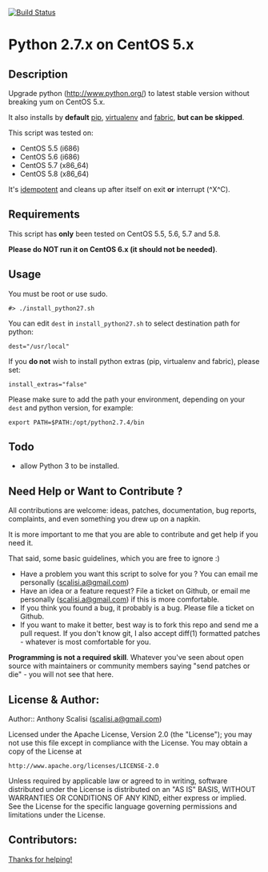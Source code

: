 [![Build Status](https://travis-ci.org/weldpua2008/python-2.7.x-on-Centos-5.x.svg)](https://travis-ci.org/weldpua2008/python-2.7.x-on-Centos-5.x)
# Python 2.7.x on CentOS 5.x


## Description

Upgrade python (http://www.python.org/) to latest stable version without breaking yum on CentOS 5.x.

It also installs by **default** [pip](http://www.pip-installer.org/), [virtualenv](http://www.virtualenv.org/) and [fabric](http://docs.fabfile.org/), **but can be skipped**.

This script was tested on:

* CentOS 5.5 (i686)
* CentOS 5.6 (i686)
* CentOS 5.7 (x86_64)
* CentOS 5.8 (x86_64)

It's [idempotent](http://en.wikipedia.org/wiki/Idempotence#Computer_science_meaning) and cleans up after itself on exit **or** interrupt (^X^C).



## Requirements

This script has **only** been tested on CentOS 5.5, 5.6, 5.7 and 5.8. 

**Please do NOT run it on CentOS 6.x (it should not be needed)**.

## Usage

You must be root or use sudo.

	#> ./install_python27.sh
	
You can edit `dest` in `install_python27.sh` to select destination path for python:

	dest="/usr/local"
	
If you **do not** wish to install python extras (pip, virtualenv and fabric), please set:
	
	install_extras="false"
	
Please make sure to add the path your environment, depending on your `dest` and python version, for example:

	export PATH=$PATH:/opt/python2.7.4/bin


## Todo
* allow Python 3 to be installed.



## Need Help or Want to Contribute ?

All contributions are welcome: ideas, patches, documentation, bug reports, complaints, and even something you drew up on a napkin.

It is more important to me that you are able to contribute and get help if you need it.

That said, some basic guidelines, which you are free to ignore :)

- Have a problem you want this script to solve for you ? You can email me personally (scalisi.a@gmail.com)
- Have an idea or a feature request? File a ticket on Github, or email me personally (scalisi.a@gmail.com) if this is more comfortable.
- If you think you found a bug, it probably is a bug. Please file a ticket on Github.
- If you want to make it better, best way is to fork this repo and send me a pull request. If you don't know git, I also accept diff(1) formatted patches - whatever is most comfortable for you.

**Programming is not a required skill**. Whatever you've seen about open source with maintainers or community members saying "send patches or die" -  you will not see that here.



## License & Author:

Author:: Anthony Scalisi (scalisi.a@gmail.com)

Licensed under the Apache License, Version 2.0 (the "License"); you may not use this file except in compliance with the License. You may obtain a copy of the License at

	http://www.apache.org/licenses/LICENSE-2.0

Unless required by applicable law or agreed to in writing, software distributed under the License is distributed on an "AS IS" BASIS, WITHOUT WARRANTIES OR CONDITIONS OF ANY KIND, either express or implied. See the License for the specific language governing permissions and limitations under the License.

## Contributors:

[Thanks for helping!](https://github.com/scalp42/python-2.7.x-on-Centos-5.x/graphs/contributors)

